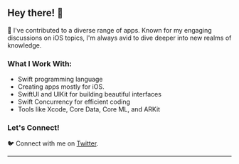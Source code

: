 ## Hey there! 👋

📱 I've contributed to a diverse range of apps. Known for my engaging discussions on iOS topics, I'm always avid to dive deeper into new realms of knowledge.

### What I Work With:

- Swift programming language
- Creating apps mostly for iOS.
- SwiftUI and UIKit for building beautiful interfaces
- Swift Concurrency for efficient coding
- Tools like Xcode, Core Data, Core ML, and ARKit

### Let's Connect!

🐦 Connect with me on [Twitter](https://twitter.com/AbdAlAlii1).


---
